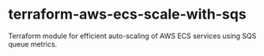 # terraform-aws-ecs-scale-with-sqs
Terraform module for efficient auto-scaling of AWS ECS services using SQS queue metrics.
